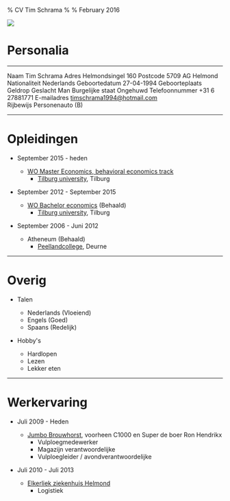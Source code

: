 % CV Tim Schrama
% 
% February 2016

![](https://scontent-ams3-1.xx.fbcdn.net/hphotos-xft1/v/t1.0-9/11866211_10205321363529806_3387341186109710002_n.jpg?oh=d410e3046dda56af384a49045247dbb6&oe=5756CBE3)

Personalia
===============

----        	---------------------------
Naam         	Tim Schrama
Adres        	Helmondsingel 160
Postcode     	5709 AG Helmond
Nationaliteit	Nederlands
Geboortedatum 	27-04-1994
Geboorteplaats	Geldrop
Geslacht     	Man
Burgelijke staat	Ongehuwd
Telefoonnummer  +31 6 27881771
E-mailadres  	timschrama1994@hotmail.com	
Rijbewijs    	Personenauto (B)
----        	--------------------------------


Opleidingen
==================

* September 2015 - heden
	* [WO Master Economics, behavioral economics track](https://www.tilburguniversity.edu/nl/onderwijs/masteropleidingen/economics/program/behavioral-economics/)
		* [Tilburg university](www.uvt.nl), Tilburg

* September 2012 - September 2015
	* [WO Bachelor economics](https://www.tilburguniversity.edu/nl/onderwijs/bacheloropleidingen/economics/) (Behaald)
		* [Tilburg university](www.uvt.nl), Tilburg

* September 2006 - Juni 2012
	* Atheneum (Behaald)
		* [Peellandcollege](http://www.ivo-deurne.nl/news.aspx?pid=5), Deurne

- - -

Overig
===============

* Talen
	* Nederlands (Vloeiend)
	* Engels (Goed)
	* Spaans (Redelijk)

* Hobby's
	* Hardlopen
	* Lezen
	* Lekker eten

- - -

Werkervaring
=================

* Juli 2009 - Heden
	* [Jumbo Brouwhorst](https://www.jumbo.com/content/jumbo-helmond-brouwhorst/), voorheen C1000 en Super de boer Ron Hendrikx
		* Vulploegmedewerker
		* Magazijn verantwoordelijke
		* Vulploegleider / avondverantwoordelijke

* Juli 2010 - Juli 2013 
	* [Elkerliek ziekenhuis Helmond](http://www.elkerliek.nl/Elkerliek)
		* Logistiek


